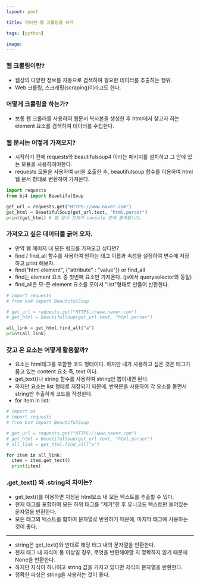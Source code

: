 ```yaml
---
layout: post

title: 파이썬-웹 크롤링을 하자

tags: [python]

image:
---
```


### 웹 크롤링이란?

- 웹상의 다양한 정보를 자동으로 검색하여 필요한 데이터를 추출하는 행위.
- Web 크롤링, 스크래핑(scraping)이라고도 한다.

### 어떻게 크롤링을 하는가?

- 보통 웹 크롤러를 사용하여 웹문서 복사본을 생성한 후 html에서 찾고자 하는 element 요소를 검색하여 데이터를 수집한다.

### 웹 문서는 어떻게 가져오지?

- 시작하기 전에 requests와 beautifulsoup4 이라는 패키지를 설치하고 그 안에 있는 모듈을 사용하여야한다.
- requests 모듈을 사용하여 url을 호출한 후, beautifulsoup 함수를 이용하여 html 웹 문서 형태로 변환하여 가져온다.

```python
import requests
from bs4 import BeautifulSoup

get_url = requests.get("HTTPS://www.naver.com")
get_html = BeautifulSoup(get_url.text, "html.parser")
print(get_html) # 웹 문서 전체가 console 창에 출력됩니다.
```

### 가져오고 싶은 데이터를 긁어 오자.

- 만약 웹 페이지 내 모든 링크를 가져오고 싶다면?
- find / find_all 함수를 사용하여 원하는 태그 이름과 속성을 설정하여 변수에 저장하고 print 해보자.
- find("html element", {"attribute" : "value"}) or find_all
- find는 element 요소 중 첫번째 요소만 가져온다. (js에서 queryselector와 동일)
- find_all은 모-든 element 요소를 모아서 "list"형태로 만들어 반환한다.

```python
# import requests
# from bs4 import BeautifulSoup

# get_url = requests.get("HTTPS://www.naver.com")
# get_html = BeautifulSoup(get_url.text, "html.parser")

all_link = get_html.find_all("a")
print(all_link)
```

### 갖고 온 요소는 어떻게 활용할까?

- 요소는 html태그를 포함한 코드 형태이다. 하지만 내가 사용하고 싶은 것은 태그가 품고 있는 content 요소 즉, text 이다.
- get_text()나 string 함수를 사용하여 string만 뽑아내면 된다.
- 하지만 요소는 list 형태로 저장되기 때문에, 반복문을 사용하여 각 요소를 돌면서 string만 추출하게 코드를 작성한다.
- for item in list:

```python
# import os
# import requests
# from bs4 import BeautifulSoup

# get_url = requests.get("HTTPS://www.naver.com")
# get_html = BeautifulSoup(get_url.text, "html.parser")
# all_link = get_html.find_all("a")

for item in all_link:
  item = item.get_text()
  print(item)
```

### .get_text() 와 .string의 차이는?

- get_text()를 이용하면 지정된 html요소 내 모든 텍스트를 추출할 수 있다.
- 현재 태그를 포함하여 모든 하위 태그를 "제거"한 후 유니코드 텍스트만 들어있는 문자열을 반환한다.
- 모든 태그의 텍스트를 합하여 문자열로 반환하기 때문에, 마지막 태그에 사용하는 것이 좋다.

---

- string은 get_text()와 반대로 해당 태그 내의 문자열을 반환한다.
- 현재 태그 내 자식이 둘 이상일 경우, 무엇을 반환해야할 지 명확하지 않기 때문에 None을 반환한다.
- 하지만 자식이 하나이고 string 값을 가지고 있다면 자식의 문자열을 반환한다.
- 정확한 파싱은 string을 사용하는 것이 좋다.
